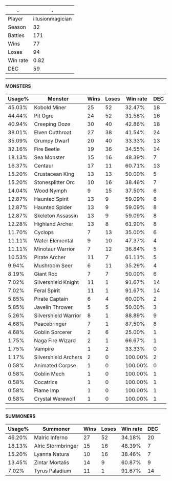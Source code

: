 .|.
|-|-
Player|illusionmagician
Season|32
Battles|171
Wins|77
Loses|94
Win rate|0.82
DEC|59

---
**MONSTERS**

Usage%|Monster|Wins|Loses|Win rate|DEC|
-|-|-|-|-|-|
45.03%|Kobold Miner|25|52|32.47%|18|
44.44%|Pit Ogre|24|52|31.58%|16|
40.94%|Creeping Ooze|30|40|42.86%|18|
38.01%|Elven Cutthroat|27|38|41.54%|24|
35.09%|Grumpy Dwarf|20|40|33.33%|13|
32.16%|Fire Beetle|19|36|34.55%|14|
18.13%|Sea Monster|15|16|48.39%|7|
16.37%|Centaur|17|11|60.71%|13|
15.20%|Crustacean King|13|13|50.00%|5|
15.20%|Stonesplitter Orc|10|16|38.46%|7|
14.04%|Wood Nymph|9|15|37.50%|6|
12.87%|Haunted Spirit|13|9|59.09%|8|
12.87%|Haunted Spider|13|9|59.09%|8|
12.87%|Skeleton Assassin|13|9|59.09%|8|
12.28%|Highland Archer|13|8|61.90%|8|
11.70%|Cyclops|7|13|35.00%|6|
11.11%|Water Elemental|9|10|47.37%|4|
11.11%|Minotaur Warrior|7|12|36.84%|5|
10.53%|Pirate Archer|11|7|61.11%|5|
9.94%|Mushroom Seer|6|11|35.29%|4|
8.19%|Giant Roc|7|7|50.00%|6|
7.02%|Silvershield Knight|11|1|91.67%|14|
7.02%|Feral Spirit|11|1|91.67%|14|
5.85%|Pirate Captain|6|4|60.00%|2|
5.85%|Javelin Thrower|5|5|50.00%|3|
5.26%|Silvershield Warrior|8|1|88.89%|9|
4.68%|Peacebringer|7|1|87.50%|8|
4.68%|Goblin Sorcerer|2|6|25.00%|1|
1.75%|Naga Fire Wizard|2|1|66.67%|1|
1.75%|Vampire|1|2|33.33%|0|
1.17%|Silvershield Archers|2|0|100.00%|2|
0.58%|Animated Corpse|1|0|100.00%|0|
0.58%|Goblin Mech|1|0|100.00%|1|
0.58%|Cocatrice|1|0|100.00%|1|
0.58%|Flame Imp|1|0|100.00%|1|
0.58%|Crystal Werewolf|1|0|100.00%|1|

---
**SUMMONERS**

Usage%|Summoner|Wins|Loses|Win rate|DEC|
-|-|-|-|-|-|
46.20%|Malric Inferno|27|52|34.18%|20|
18.13%|Alric Stormbringer|15|16|48.39%|7|
15.20%|Lyanna Natura|10|16|38.46%|7|
13.45%|Zintar Mortalis|14|9|60.87%|9|
7.02%|Tyrus Paladium|11|1|91.67%|14|
